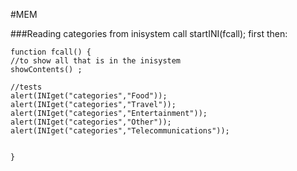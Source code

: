 #MEM

###Reading categories from inisystem
call startINI(fcall); first
then:
	
	function fcall() {
	//to show all that is in the inisystem
	showContents() ;
	
	//tests
	alert(INIget("categories","Food"));
	alert(INIget("categories","Travel"));
	alert(INIget("categories","Entertainment"));
	alert(INIget("categories","Other"));
	alert(INIget("categories","Telecommunications"));
	
	
	}